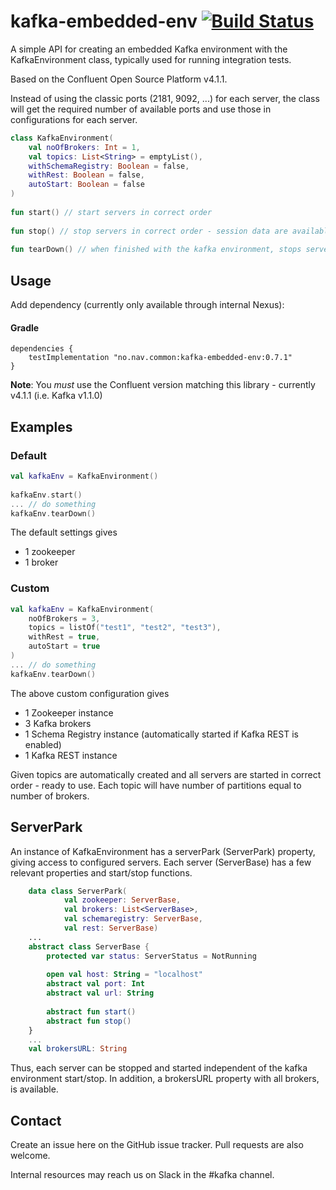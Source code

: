 # kafka-embedded-env [![Build Status](https://travis-ci.org/navikt/kafka-embedded-env.svg?branch=master)](https://travis-ci.org/navikt/kafka-embedded-env)

A simple API for creating an embedded Kafka environment with the KafkaEnvironment class, typically used for running integration tests. 

Based on the Confluent Open Source Platform v4.1.1. 

Instead of using the classic ports (2181, 9092, ...) for each server, the class will get the required number of available ports 
and use those in configurations for each server. 

```kotlin
class KafkaEnvironment(
    val noOfBrokers: Int = 1,
    val topics: List<String> = emptyList(),
    withSchemaRegistry: Boolean = false,
    withRest: Boolean = false,
    autoStart: Boolean = false
)
  
fun start() // start servers in correct order
 
fun stop() // stop servers in correct order - session data are available
 
fun tearDown() // when finished with the kafka environment, stops servers and remove session data                    
```

## Usage
Add dependency (currently only available through internal Nexus):

#### Gradle
```
dependencies {
    testImplementation "no.nav.common:kafka-embedded-env:0.7.1"
}
```

**Note**: You _must_ use the Confluent version matching this library - currently v4.1.1
(i.e. Kafka v1.1.0)

## Examples
### Default
```kotlin
val kafkaEnv = KafkaEnvironment()
 
kafkaEnv.start()
... // do something
kafkaEnv.tearDown()
```

The default settings gives
* 1 zookeeper
* 1 broker

### Custom
```kotlin
val kafkaEnv = KafkaEnvironment(
    noOfBrokers = 3,
    topics = listOf("test1", "test2", "test3"),
    withRest = true,
    autoStart = true
)
... // do something
kafkaEnv.tearDown()
```
The above custom configuration gives 
* 1 Zookeeper instance
* 3 Kafka brokers
* 1 Schema Registry instance (automatically started if Kafka REST is enabled)
* 1 Kafka REST instance

Given topics are automatically created and all servers are started in correct order - ready to use.
Each topic will have number of partitions equal to number of brokers.

## ServerPark
An instance of KafkaEnvironment has a serverPark (ServerPark) property, giving access to configured servers.
Each server (ServerBase) has a few relevant properties and start/stop functions. 

```kotlin
    data class ServerPark(
            val zookeeper: ServerBase,
            val brokers: List<ServerBase>,
            val schemaregistry: ServerBase,
            val rest: ServerBase)
    ...        
    abstract class ServerBase {
        protected var status: ServerStatus = NotRunning
    
        open val host: String = "localhost"
        abstract val port: Int
        abstract val url: String
    
        abstract fun start()
        abstract fun stop()
    }
    ...
    val brokersURL: String
``` 
Thus, each server can be stopped and started independent of the kafka environment start/stop.
In addition, a brokersURL property with all brokers, is available. 

## Contact

Create an issue here on the GitHub issue tracker. Pull requests are also welcome.

Internal resources may reach us on Slack in the #kafka channel.
